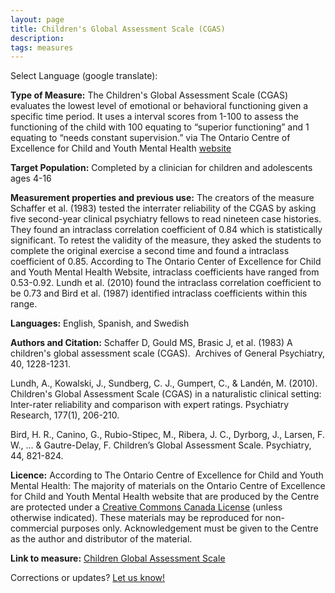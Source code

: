 ```yaml
---
layout: page
title: Children's Global Assessment Scale (CGAS)
description:
tags: measures
---
```


Select Language (google translate):  

<div id="google_translate_element"></div><script type="text/javascript">
function googleTranslateElementInit() {
  new google.translate.TranslateElement({pageLanguage: 'en', layout: google.translate.TranslateElement.InlineLayout.SIMPLE, gaTrack: true, gaId: 'UA-64320648-1'}, 'google_translate_element');
}
</script><script type="text/javascript" src="//translate.google.com/translate_a/element.js?cb=googleTranslateElementInit"></script>  

**Type of Measure:** The Children's Global Assessment Scale (CGAS) evaluates the lowest level of emotional or behavioral functioning given a specific time period. It uses a interval scores from 1-100 to assess the functioning of the child with 100 equating to “superior functioning” and 1 equating to “needs constant supervision.” via The Ontario Centre of Excellence for Child and Youth Mental Health [website](http://www.excellenceforchildandyouth.ca/resource-hub/measure-profile?id=77) 

**Target Population:** Completed by a clinician for children and adolescents ages 4-16

**Measurement properties and previous use:** The creators of the measure Schaffer et al. (1983) tested the interrater reliability of the CGAS by asking five second-year clinical psychiatry fellows to read nineteen case histories. They found an intraclass correlation coefficient of 0.84 which is statistically significant. To retest the validity of the measure, they asked the students to complete the original exercise a second time and found a intraclass coefficient of 0.85. According to The Ontario Center of Excellence for Child and Youth Mental Health Website, intraclass coefficients have ranged from 0.53-0.92. Lundh et al. (2010) found the intraclass correlation coefficient to be 0.73 and Bird et al. (1987) identified intraclass coefficients within this range.

**Languages:** English, Spanish, and Swedish

**Authors and Citation:**  Schaffer D, Gould MS, Brasic J, et al. (1983) A children's global assessment scale (CGAS).  Archives of General Psychiatry, 40, 1228-1231. 

Lundh, A., Kowalski, J., Sundberg, C. J., Gumpert, C., & Landén, M. (2010). Children's Global Assessment Scale (CGAS) in a naturalistic clinical setting: Inter-rater reliability and comparison with expert ratings. Psychiatry Research, 177(1), 206-210.

Bird, H. R., Canino, G., Rubio-Stipec, M., Ribera, J. C., Dyrborg, J., Larsen, F. W., ... & Gautre-Delay, F. Children’s Global Assessment Scale. Psychiatry, 44, 821-824.

**Licence:** According to The Ontario Centre of Excellence for Child and Youth Mental Health: The majority of materials on the Ontario Centre of Excellence for Child and Youth Mental Health website that are produced by the Centre are protected under a [Creative Commons Canada License](https://creativecommons.org/licenses/by-nc-nd/2.5/ca/) (unless otherwise indicated). These materials may be reproduced for non-commercial purposes only. Acknowledgement must be given to the Centre as the author and distributor of the material.

**Link to measure:** [Children Global Assessment Scale](http://www.excellenceforchildandyouth.ca/sites/default/files/meas_attach/Childrens_Global_Assessment_Scale_(CGAS).pdf)


Corrections or updates? [Let us know!](http://disabilitymeasures.org/contact)
